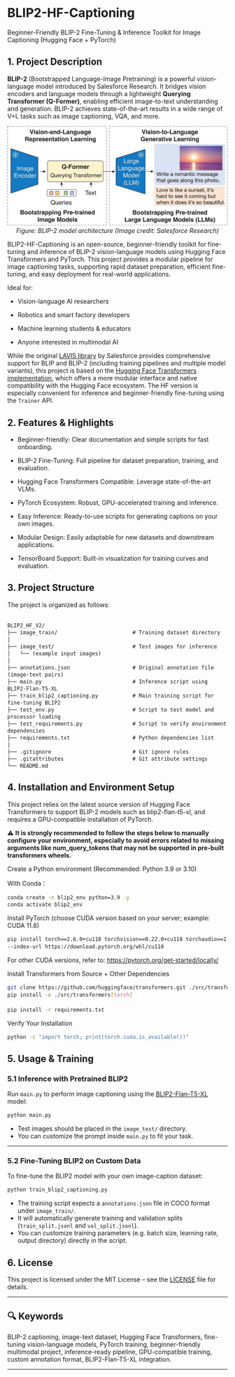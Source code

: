 # BLIP2-HF-Captioning
Beginner-Friendly BLIP-2 Fine-Tuning & Inference Toolkit for Image Captioning (Hugging Face + PyTorch)



## 1. Project Description

**BLIP-2** (Bootstrapped Language-Image Pretraining) is a powerful vision-language model introduced by Salesforce Research. It bridges vision encoders and language models through a lightweight **Querying Transformer (Q-Former)**, enabling efficient image-to-text understanding and generation. BLIP-2 achieves state-of-the-art results in a wide range of V+L tasks such as image captioning, VQA, and more.

<div align="center">
  <img src="./img/1_48hOmexceHGl5drITL6-AQ.jpg" alt="BLIP-2 Architecture" width="700"/>
  <br />
  <em>Figure: BLIP-2 model architecture (Image credit: Salesforce Research)</em>
</div>


BLIP2-HF-Captioning is an open-source, beginner-friendly toolkit for fine-tuning and inference of BLIP-2 vision-language models using Hugging Face Transformers and PyTorch.
This project provides a modular pipeline for image captioning tasks, supporting rapid dataset preparation, efficient fine-tuning, and easy deployment for real-world applications.

Ideal for:

- Vision-language AI researchers

- Robotics and smart factory developers

- Machine learning students & educators

- Anyone interested in multimodal AI

While the original [LAVIS library](https://github.com/salesforce/LAVIS) by Salesforce provides comprehensive support for BLIP and BLIP-2 (including training pipelines and multiple model variants), this project is based on the [Hugging Face Transformers implementation](https://github.com/huggingface/transformers), which offers a more modular interface and native compatibility with the Hugging Face ecosystem. The HF version is especially convenient for inference and beginner-friendly fine-tuning using the `Trainer` API.

## 2. Features & Highlights
- Beginner-friendly: Clear documentation and simple scripts for fast onboarding.

- BLIP-2 Fine-Tuning: Full pipeline for dataset preparation, training, and evaluation.

- Hugging Face Transformers Compatible: Leverage state-of-the-art VLMs.

- PyTorch Ecosystem: Robust, GPU-accelerated training and inference.

- Easy Inference: Ready-to-use scripts for generating captions on your own images.

- Modular Design: Easily adaptable for new datasets and downstream applications.

- TensorBoard Support: Built-in visualization for training curves and evaluation.



## 3. Project Structure
The project is organized as follows:

```plaintext

BLIP2_HF_V2/
├── image_train/                        # Training dataset directory
│  
├── image_test/                         # Test images for inference
│   └── (example input images)
│
├── annotations.json                    # Original annotation file (image-text pairs)
├── main.py                             # Inference script using BLIP2-Flan-T5-XL
├── train_blip2_captioning.py           # Main training script for fine-tuning BLIP2
├── test_env.py                         # Script to test model and processor loading
├── test_requirements.py                # Script to verify environment dependencies
├── requirements.txt                    # Python dependencies list
│
├── .gitignore                          # Git ignore rules
├── .gitattributes                      # Git attribute settings
└── README.md                           
```
## 4. Installation and Environment Setup
This project relies on the latest source version of Hugging Face Transformers to support BLIP-2 models such as blip2-flan-t5-xl, and requires a GPU-compatible installation of PyTorch.

⚠️ **It is strongly recommended to follow the steps below to manually configure your environment, especially to avoid errors related to missing arguments like num_query_tokens that may not be supported in pre-built transformers wheels.**

Create a Python environment (Recommended: Python 3.9 or 3.10)

With Conda：

```bash
conda create -n blip2_env python=3.9 -y
conda activate blip2_env
```

Install PyTorch (choose CUDA version based on your server; example: CUDA 11.8)

```bash
pip install torch==2.6.0+cu118 torchvision==0.22.0+cu118 torchaudio==2.6.0+cu118 \
--index-url https://download.pytorch.org/whl/cu118
```

For other CUDA versions, refer to: https://pytorch.org/get-started/locally/

Install Transformers from Source + Other Dependencies

```bash
git clone https://github.com/huggingface/transformers.git ./src/transformers
pip install -e ./src/transformers[torch]

pip install -r requirements.txt
```

Verify Your Installation

```bash
python -c "import torch; print(torch.cuda.is_available())"
```
## 5. Usage & Training

### 5.1 Inference with Pretrained BLIP2

Run `main.py` to perform image captioning using the [BLIP2-Flan-T5-XL](https://huggingface.co/Salesforce/blip2-flan-t5-xl) model:

```bash
python main.py
```

* Test images should be placed in the `image_test/` directory.
* You can customize the prompt inside `main.py` to fit your task.

---

### 5.2 Fine-Tuning BLIP2 on Custom Data

To fine-tune the BLIP2 model with your own image-caption dataset:

```bash
python train_blip2_captioning.py
```

* The training script expects a `annotations.json` file in COCO format under `image_train/`.
* It will automatically generate training and validation splits (`train_split.jsonl` and `val_split.jsonl`).
* You can customize training parameters (e.g. batch size, learning rate, output directory) directly in the script.

## 6. License

This project is licensed under the MIT License – see the [LICENSE](./LICENSE) file for details.

---

## 🔍 Keywords

BLIP-2 captioning, image-text dataset, Hugging Face Transformers, fine-tuning vision-language models, PyTorch training, beginner-friendly multimodal project, inference-ready pipeline, GPU-compatible training, custom annotation format, BLIP2-Flan-T5-XL integration.

---
